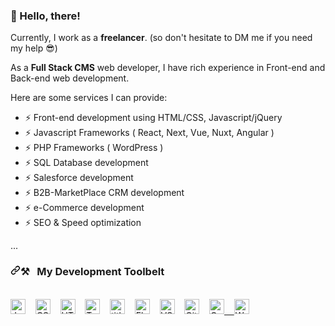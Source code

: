 ### 👋 Hello, there!


Currently, I work as a <b>freelancer</b>. (so don't hesitate to DM me if you need my help 😎)

As a <b>Full Stack CMS</b> web developer, I have rich experience in Front-end and Back-end web development.

Here are some services I can provide:

- ⚡ Front-end development using HTML/CSS, Javascript/jQuery
- ⚡ Javascript Frameworks ( React, Next, Vue, Nuxt, Angular ) 
- ⚡ PHP Frameworks ( WordPress )
- ⚡ SQL Database development 
- ⚡ Salesforce development
- ⚡ B2B-MarketPlace CRM development 
- ⚡ e-Commerce development 
- ⚡ SEO & Speed optimization 

...

<h3 dir="auto"><a id="user-content-my-development-toolbelt" class="anchor" aria-hidden="true" href="#my-development-toolbelt"><svg class="octicon octicon-link" viewBox="0 0 16 16" version="1.1" width="16" height="16" aria-hidden="true"><path fill-rule="evenodd" d="M7.775 3.275a.75.75 0 001.06 1.06l1.25-1.25a2 2 0 112.83 2.83l-2.5 2.5a2 2 0 01-2.83 0 .75.75 0 00-1.06 1.06 3.5 3.5 0 004.95 0l2.5-2.5a3.5 3.5 0 00-4.95-4.95l-1.25 1.25zm-4.69 9.64a2 2 0 010-2.83l2.5-2.5a2 2 0 012.83 0 .75.75 0 001.06-1.06 3.5 3.5 0 00-4.95 0l-2.5 2.5a3.5 3.5 0 004.95 4.95l1.25-1.25a.75.75 0 00-1.06-1.06l-1.25 1.25a2 2 0 01-2.83 0z"></path></svg></a><g-emoji class="g-emoji" alias="hammer_and_pick" fallback-src="https://github.githubassets.com/images/icons/emoji/unicode/2692.png">⚒</g-emoji>&nbsp;&nbsp;&nbsp;My Development Toolbelt</h3>
<p dir="auto"><br><a target="_blank" rel="noopener noreferrer" href="https://user-images.githubusercontent.com/1680157/87443764-4af82c80-c5cc-11ea-82c2-c368ee12cf6d.png"><img alt="JavaScript" title="JavaScript" src="https://user-images.githubusercontent.com/1680157/87443764-4af82c80-c5cc-11ea-82c2-c368ee12cf6d.png" height="24" style="max-width: 100%;"></a>&nbsp;&nbsp;&nbsp;&nbsp;<a target="_blank" rel="noopener noreferrer" href="https://user-images.githubusercontent.com/1680157/87443759-4a5f9600-c5cc-11ea-8ae0-715433c1f781.png"><img alt="CSS" title="CSS" src="https://user-images.githubusercontent.com/1680157/87443759-4a5f9600-c5cc-11ea-8ae0-715433c1f781.png" height="24" style="max-width: 100%;"></a>&nbsp;&nbsp;&nbsp;&nbsp;<a target="_blank" rel="noopener noreferrer" href="https://user-images.githubusercontent.com/1680157/87443762-4af82c80-c5cc-11ea-85cf-57be0e83c169.png"><img alt="HTML" title="HTML" src="https://user-images.githubusercontent.com/1680157/87443762-4af82c80-c5cc-11ea-85cf-57be0e83c169.png" height="24" style="max-width: 100%;"></a>&nbsp;&nbsp;&nbsp;&nbsp;<a target="_blank" rel="noopener noreferrer" href="https://user-images.githubusercontent.com/1680157/87443766-4af82c80-c5cc-11ea-8a13-a651f150fa99.png"><img alt="TypeScript" title="TypeScript" src="https://user-images.githubusercontent.com/1680157/87443766-4af82c80-c5cc-11ea-8a13-a651f150fa99.png" height="24" style="max-width: 100%;"></a>&nbsp;&nbsp;&nbsp;&nbsp;<a target="_blank" rel="noopener noreferrer" href="https://user-images.githubusercontent.com/1680157/87443758-4a5f9600-c5cc-11ea-8f63-92e126a1145b.png"><img alt=" title=" title="Node.js" src="https://user-images.githubusercontent.com/1680157/87443758-4a5f9600-c5cc-11ea-8f63-92e126a1145b.png" height="24" style="max-width: 100%;"></a>&nbsp;&nbsp;&nbsp;&nbsp;<a target="_blank" rel="noopener noreferrer" href="https://user-images.githubusercontent.com/1680157/87443756-49c6ff80-c5cc-11ea-9052-ecd76bb5ce81.png"><img alt="Flutter" title="Flutter" src="https://user-images.githubusercontent.com/1680157/87443756-49c6ff80-c5cc-11ea-9052-ecd76bb5ce81.png" height="24" style="max-width: 100%;"></a>&nbsp;&nbsp;&nbsp;&nbsp;<a target="_blank" rel="noopener noreferrer" href="https://user-images.githubusercontent.com/1680157/87443751-492e6900-c5cc-11ea-9854-f82d4d921133.png"><img alt="VS Code" title="VS Code" src="https://user-images.githubusercontent.com/1680157/87443751-492e6900-c5cc-11ea-9854-f82d4d921133.png" height="24" style="max-width: 100%;"></a>&nbsp;&nbsp;&nbsp;&nbsp;<a target="_blank" rel="noopener noreferrer" href="https://user-images.githubusercontent.com/1680157/87443755-49c6ff80-c5cc-11ea-954a-579f7c72873a.png"><img alt="Git" title="Git" src="https://user-images.githubusercontent.com/1680157/87443755-49c6ff80-c5cc-11ea-954a-579f7c72873a.png" height="24" style="max-width: 100%;"></a>&nbsp;&nbsp;&nbsp;&nbsp;<a target="_blank" rel="noopener noreferrer" href="https://user-images.githubusercontent.com/1680157/87443745-47fd3c00-c5cc-11ea-878f-44f34572775e.png"><img alt="Google Chrome" title="Google Chrome" src="https://user-images.githubusercontent.com/1680157/87443745-47fd3c00-c5cc-11ea-878f-44f34572775e.png" height="24" style="max-width: 100%;">&nbsp;&nbsp;&nbsp;&nbsp;</a><img alt="WP" title="WP" src="https://upload.wikimedia.org/wikipedia/commons/9/98/WordPress_blue_logo.svg" height="24" style="max-width: 100%;"><a target="_blank" rel="noopener noreferrer" href="https://upload.wikimedia.org/wikipedia/commons/9/98/WordPress_blue_logo.svg"></a><br><br></p>
